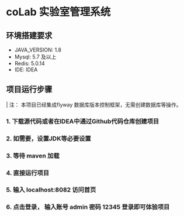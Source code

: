 # coLab 实验室管理系统


## 环境搭建要求

* JAVA_VERSION: 1.8
* Mysql: 5.7 及以上
* Redis: 5.0.14
* IDE: IDEA

## 项目运行步骤

| 注： 本项目已经集成flyway 数据库版本控制框架，无需创建数据库等操作。

### 1. 下载源代码或者在IDEA中通过Github代码仓库创建项目

### 2. 如需要，设置JDK等必要设置

### 3. 等待 maven 加载

### 4. 直接运行项目

### 5. 输入 localhost:8082 访问首页

### 6. 点击登录， 输入账号 admin  密码 12345 登录即可体验项目

